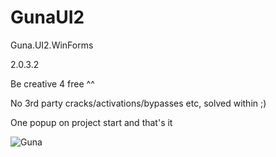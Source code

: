 # GunaUI2
Guna.UI2.WinForms 

2.0.3.2

Be creative 4 free ^^

No 3rd party cracks/activations/bypasses etc, solved within ;)

One popup on project start and that's it

![Guna](https://user-images.githubusercontent.com/1867768/162094547-70868dc4-8bc6-4495-bd21-8594e13f79b1.png)
